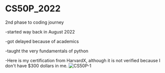 # CS50P_2022
2nd phase to coding journey


-started way back in August 2022


-got delayed because of academics


-taught the very fundamentals of python


-Here is my certification from HarvardX, although it is not verified because I don't have $300 dollars in me.
![CS50P-1](https://github.com/OrangeJuice023/CS50P_2022/assets/87125976/dbefd262-1334-41a8-8c70-ce89a2491e3b)
